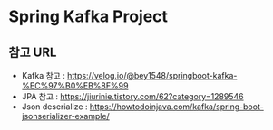 # Spring Kafka Project

## 참고 URL

- Kafka 참고 : <https://velog.io/@bey1548/springboot-kafka-%EC%97%B0%EB%8F%99>
- JPA 참고 : <https://jiurinie.tistory.com/62?category=1289546>
- Json deserialize : <https://howtodoinjava.com/kafka/spring-boot-jsonserializer-example/>
